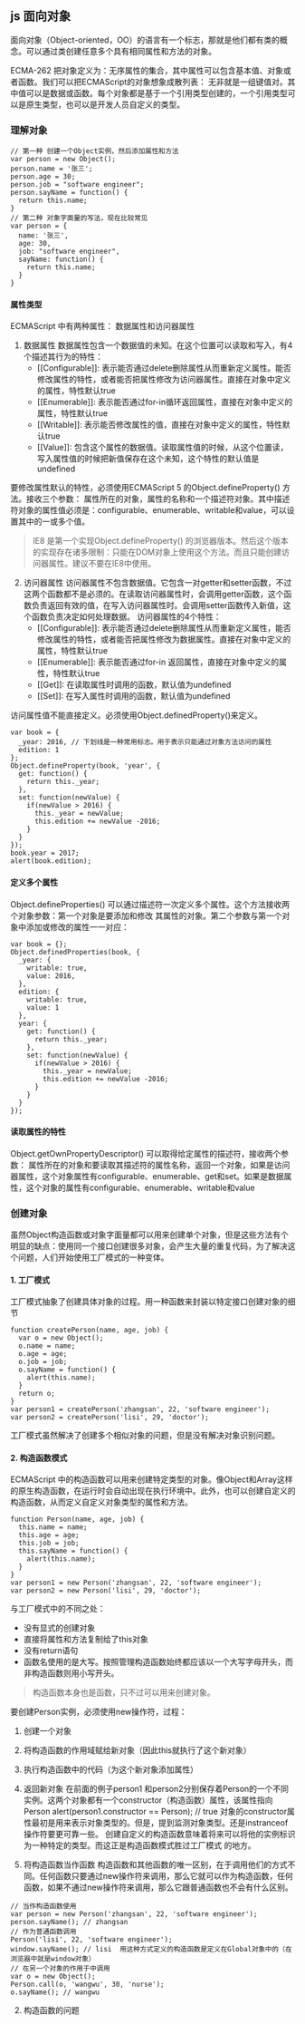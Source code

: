 ## js 面向对象

面向对象（Object-oriented，OO）的语言有一个标志，那就是他们都有类的概念。可以通过类创建任意多个具有相同属性和方法的对象。

ECMA-262 把对象定义为：无序属性的集合，其中属性可以包含基本值、对象或者函数。我们可以把ECMAScript的对象想象成散列表： 无非就是一组键值对。其中值可以是数据或函数。每个对象都是基于一个引用类型创建的，一个引用类型可以是原生类型，也可以是开发人员自定义的类型。

### 理解对象

```
// 第一种 创建一个Object实例，然后添加属性和方法
var person = new Object();
person.name = '张三';
person.age = 30;
person.job = "software engineer";
person.sayName = function() {
  return this.name;
}
// 第二种 对象字面量的写法，现在比较常见
var person = {
  name: '张三',
  age: 30,
  job: "software engineer",
  sayName: function() {
    return this.name;
  }
}

```
#### 属性类型

ECMAScript 中有两种属性： 数据属性和访问器属性

1. 数据属性
  数据属性包含一个数据值的未知。在这个位置可以读取和写入，有4个描述其行为的特性：
    - [[Configurable]]: 表示能否通过delete删除属性从而重新定义属性。能否修改属性的特性，或者能否把属性修改为访问器属性。直接在对象中定义的属性，特性默认true
    - [[Enumerable]]: 表示能否通过for-in循环返回属性，直接在对象中定义的属性，特性默认true
    - [[Writable]]: 表示能否修改属性的值，直接在对象中定义的属性，特性默认true
    - [[Value]]: 包含这个属性的数据值。读取属性值的时候，从这个位置读，写入属性值的时候把新值保存在这个未知，这个特性的默认值是undefined

  要修改属性默认的特性，必须使用ECMAScript 5 的Object.defineProperty() 方法。接收三个参数： 属性所在的对象，属性的名称和一个描述符对象。其中描述符对象的属性值必须是：configurable、enumerable、writable和value，可以设置其中的一或多个值。

  > IE8 是第一个实现Object.defineProperty() 的浏览器版本。然后这个版本的实现存在诸多限制：只能在DOM对象上使用这个方法。而且只能创建访问器属性。建议不要在IE8中使用。

2. 访问器属性
  访问器属性不包含数据值。它包含一对getter和setter函数，不过这两个函数都不是必须的。在读取访问器属性时，会调用getter函数，这个函数负责返回有效的值，在写入访问器属性时。会调用setter函数传入新值，这个函数负责决定如何处理数据。
  访问器属性的4个特性：
    - [[Configurable]]: 表示能否通过delete删除属性从而重新定义属性，能否修改属性的特性，或者能否把属性修改为数据属性。直接在对象中定义的属性，特性默认true
    - [[Enumerable]]: 表示能否通过for-in 返回属性，直接在对象中定义的属性，特性默认true
    - [[Get]]: 在读取属性时调用的函数，默认值为undefined
    - [[Set]]: 在写入属性时调用的函数，默认值为undefined

  访问属性值不能直接定义。必须使用Object.definedProperty()来定义。
  ```
  var book = {
    _year: 2016, // 下划线是一种常用标志。用于表示只能通过对象方法访问的属性
    edition: 1
  };
  Object.defineProperty(book, 'year', {
    get: function() {
      return this._year;
    },
    set: function(newValue) {
      if(newValue > 2016) {
        this._year = newValue;
        this.edition += newValue -2016;
      }
    }
  });
  book.year = 2017;
  alert(book.edition);
  ```
#### 定义多个属性
  Object.defineProperties() 可以通过描述符一次定义多个属性。这个方法接收两个对象参数：第一个对象是要添加和修改 其属性的对象。第二个参数与第一个对象中添加或修改的属性一一对应：
  ```
  var book = {};
  Object.definedProperties(book, {
    _year: {
      writable: true,
      value: 2016,
    },
    edition: {
      writable: true,
      value: 1
    },
    year: {
      get: function() {
        return this._year;
      },
      set: function(newValue) {
        if(newValue > 2016) {
          this._year = newValue;
          this.edition += newValue -2016;
        }
      }
    }
  });
  ```
#### 读取属性的特性

Object.getOwnPropertyDescriptor() 可以取得给定属性的描述符，接收两个参数： 属性所在的对象和要读取其描述符的属性名称，返回一个对象，如果是访问器属性，这个对象属性有configurable、enumerable、get和set。如果是数据属性，这个对象的属性有configurable、enumerable、writable和value

### 创建对象
虽然Object构造函数或对象字面量都可以用来创建单个对象，但是这些方法有个明显的缺点：使用同一个接口创建很多对象，会产生大量的重复代码，为了解决这个问题，人们开始使用工厂模式的一种变体。

#### 1. 工厂模式
工厂模式抽象了创建具体对象的过程。用一种函数来封装以特定接口创建对象的细节
```
function createPerson(name, age, job) {
  var o = new Object();
  o.name = name;
  o.age = age;
  o.job = job;
  o.sayName = function() {
    alert(this.name);
  }
  return o;
}
var person1 = createPerson('zhangsan', 22, 'software engineer');
var person2 = createPerson('lisi', 29, 'doctor');
```
工厂模式虽然解决了创建多个相似对象的问题，但是没有解决对象识别问题。

#### 2. 构造函数模式
ECMAScript 中的构造函数可以用来创建特定类型的对象。像Object和Array这样的原生构造函数，在运行时会自动出现在执行环境中。此外，也可以创建自定义的构造函数，从而定义自定义对象类型的属性和方法。
```
function Person(name, age, job) {
  this.name = name;
  this.age = age;
  this.job = job;
  this.sayName = function() {
    alert(this.name);
  }
}
var person1 = new Person('zhangsan', 22, 'software engineer');
var person2 = new Person('lisi', 29, 'doctor');
```
与工厂模式中的不同之处：
- 没有显式的创建对象
- 直接将属性和方法复制给了this对象
- 没有return语句
- 函数名使用的是大写。按照管理构造函数始终都应该以一个大写字母开头，而非构造函数则用小写开头。

> 构造函数本身也是函数，只不过可以用来创建对象。

要创建Person实例，必须使用new操作符，过程：
  1. 创建一个对象
  2. 将构造函数的作用域赋给新对象（因此this就执行了这个新对象）
  3. 执行构造函数中的代码（为这个新对象添加属性）
  4. 返回新对象
在前面的例子person1 和person2分别保存着Person的一个不同实例。这两个对象都有一个constructor（构造函数）属性，该属性指向Person
  alert(person1.constructor == Person); // true
对象的constructor属性最初是用来表示对象类型的。但是，提到监测对象类型。还是instranceof操作符要更可靠一些。
创建自定义的构造函数意味着将来可以将他的实例标识为一种特定的类型。而这正是构造函数模式胜过工厂模式 的地方。

1. 将构造函数当作函数
构造函数和其他函数的唯一区别，在于调用他们的方式不同。任何函数只要通过new操作符来调用，那么它就可以作为构造函数，任何函数，如果不通过new操作符来调用，那么它跟普通函数也不会有什么区别。
```
// 当作构造函数使用
var person = new Person('zhangsan', 22, 'software engineer');
person.sayName(); // zhangsan
// 作为普通函数调用
Person('lisi', 22, 'software engineer');
window.sayName(); // lisi  用这种方式定义的构造函数是定义在Global对象中的（在浏览器中就是window对象）
// 在另一个对象的作用于中调用
var o = new Object();
Person.call(o, 'wangwu', 30, 'nurse');
o.sayName(); // wangwu

```

2. 构造函数的问题